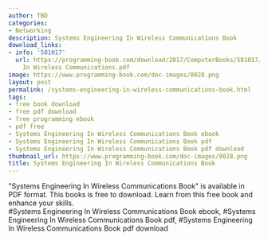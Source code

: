 ```yaml
---
author: TBD
categories:
- Networking
description: Systems Engineering In Wireless Communications Book
download_links:
- info: '581017'
  url: https://programming-book.com/download/2017/ComputerBooks/581017/Systems Engineering
    In Wireless Communications.pdf
image: https://www.programming-book.com/doc-images/8028.png
layout: post
permalink: /systems-engineering-in-wireless-communications-book.html
tags:
- free book download
- free pdf download
- free programming ebook
- pdf free
- Systems Engineering In Wireless Communications Book ebook
- Systems Engineering In Wireless Communications Book pdf
- Systems Engineering In Wireless Communications Book pdf download
thumbnail_url: https://www.programming-book.com/doc-images/8028.png
title: Systems Engineering In Wireless Communications Book
---
```


 
<div class="item-desc text-justify">
  "Systems Engineering In Wireless Communications Book" is available in PDF format. This books is free to download. Learn from this free book and enhance your skills.
  <br>
  #Systems Engineering In Wireless Communications Book ebook, #Systems Engineering In Wireless Communications Book pdf, #Systems Engineering In Wireless Communications Book pdf download
</div>